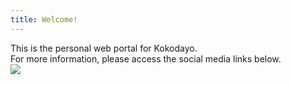 ```yaml
---
title: Welcome!
---
```

This is the personal web portal for Kokodayo.  
For more information, please access the social media links below.  
![](/_includes/social_icons/twitter.svg)
